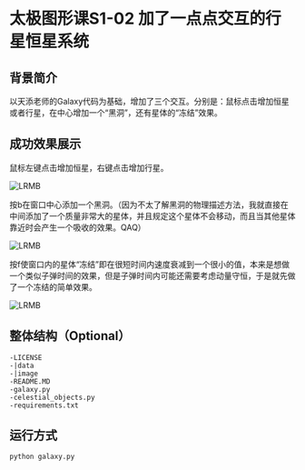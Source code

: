 # 太极图形课S1-02 加了一点点交互的行星恒星系统

## 背景简介
以天添老师的Galaxy代码为基础，增加了三个交互。分别是：鼠标点击增加恒星或者行星，在中心增加一个“黑洞”，还有星体的“冻结”效果。

## 成功效果展示
鼠标左键点击增加恒星，右键点击增加行星。

![LRMB](./image/LRMB.gif)

按b在窗口中心添加一个黑洞。（因为不太了解黑洞的物理描述方法，我就直接在中间添加了一个质量非常大的星体，并且规定这个星体不会移动，而且当其他星体靠近时会产生一个吸收的效果。QAQ）

![LRMB](./image/Blackhole.gif)

按f使窗口内的星体“冻结”即在很短时间内速度衰减到一个很小的值，本来是想做一个类似子弹时间的效果，但是子弹时间内可能还需要考虑动量守恒，于是就先做了一个冻结的简单效果。

![LRMB](./image/freeze.gif)

## 整体结构（Optional）

```
-LICENSE
-|data
-|image
-README.MD
-galaxy.py
-celestial_objects.py
-requirements.txt
```

## 运行方式 
 `python galaxy.py`
